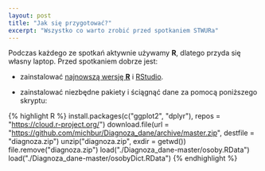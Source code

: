 ```yaml
---
layout: post
title: "Jak się przygotować?"
excerpt: "Wszystko co warto zrobić przed spotkaniem STWURa"
---
```


Podczas każdego ze spotkań aktywnie używamy **R**, dlatego przyda się własny laptop. Przed spotkaniem dobrze jest:

* zainstalować [najnowszą wersję **R**](https://cran.r-project.org/) i [RStudio](https://www.rstudio.com/products/rstudio/download/).

* zainstalować niezbędne pakiety i ściągnąć dane za pomocą poniższego skryptu:

{% highlight R %}
install.packages(c("ggplot2", "dplyr"), repos = "https://cloud.r-project.org/")
download.file(url = "https://github.com/michbur/Diagnoza_dane/archive/master.zip", 
              destfile = "diagnoza.zip")
unzip("diagnoza.zip", exdir = getwd())
file.remove("diagnoza.zip")
load("./Diagnoza_dane-master/osoby.RData")
load("./Diagnoza_dane-master/osobyDict.RData")
{% endhighlight %}
